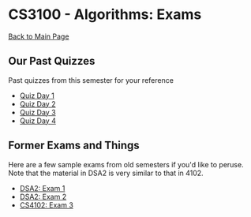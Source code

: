 CS3100 - Algorithms: Exams
===============================

[Back to Main Page](../readme.html)

<a name="introduction"></a>Our Past Quizzes
--------------------------------------- 

Past quizzes from this semester for your reference

- [Quiz Day 1](./QuizDay1.pdf)
- [Quiz Day 2](./QuizDay2.pdf)
- [Quiz Day 3](./QuizDay3.pdf)
- [Quiz Day 4](./QuizDay4.pdf)


<a name="introduction"></a>Former Exams and Things
--------------------------------------- 

Here are a few sample exams from old semesters if you'd like to peruse. Note that the material in DSA2 is very similar to that in 4102.

- [DSA2: Exam 1](./exam1.pdf)
- [DSA2: Exam 2](./exam2_Spring2020.pdf)
- [CS4102: Exam 3](./exam3.pdf)
